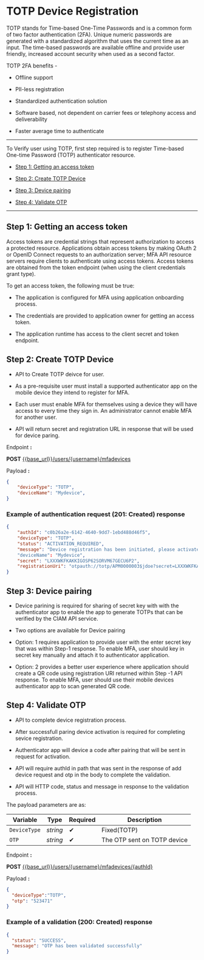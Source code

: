 # TOTP Device Registration 

TOTP stands for Time-based One-Time Passwords and is a common form of two factor authentication (2FA). Unique numeric passwords are generated with a standardized algorithm that uses the current time as an input. The time-based passwords are available offline and provide user friendly, increased account security when used as a second factor.

TOTP 2FA benefits - 

- Offline support

- PII-less registration 

- Standardized authentication solution 

- Software based, not dependent on carrier fees or telephony access and deliverability 

- Faster average time to authenticate

---  

To Verify user using TOTP, first step required is to  register Time-based One-time Password (TOTP) authenticator resource.

- [Step 1: Getting an access token](#step-1-getting-an-access-token)  

- [Step 2: Create TOTP Device](#step-2-create-totp-device)  

- [Step 3: Device pairing](#step-3-device-pairing)

- [Step 4: Validate OTP](#step-4-validate-otp)  


---

## Step 1: Getting an access token     

Access tokens are credential strings that represent authorization to access a protected resource. Applications obtain access tokens by making OAuth 2 or OpenID Connect requests to an authorization server; MFA API resource servers require clients to authenticate using access tokens. Access tokens are obtained from the token endpoint (when using the client credentials grant type).

To get an access token, the following must be true:  

- The application is configured for MFA using  application onboarding process.

- The credentials are provided to application owner for getting an access token.  

- The application runtime  has access to the client secret and token endpoint.  


## Step 2: Create TOTP Device 

- API to Create TOTP  deivce for user.

- As a pre-requisite user  must install a supported authenticator app on the mobile device they  intend to register for MFA.

- Each user must enable MFA for themselves using a device they will have access to every time they sign in. An administrator cannot enable MFA for another user.

- API will return secret and registration URL in response that will be used for device paring.


<!--
type: tab
titles: Request, Response
-->

Endpoint **:**

**POST** [{{base_url}}/users/{username}/mfadevices](../api/?type=post&path=/users/{username}/mfadevices&version=2.0.0)

Payload **:** 

```json
{
    "deviceType": "TOTP",
    "deviceName": "Mydevice",
}
```
<!--
type: tab
-->

### Example of authentication request (201: Created) response


```json
{
    "authId": "c0b26a2e-6142-4640-9dd7-1ebd488d46f5",
    "deviceType": "TOTP",
    "status": "ACTIVATION_REQUIRED",
    "message": "Device registration has been initiated, please activate the device to use"
    "deviceName": "Mydevice",
    "secret": "LXXXWKFKAKKIGOSP62SORVM67GECU6P2",
    "registrationUri": "otpauth://totp/APM0000003$jdoe?secret=LXXXWKFKAKKIGOSP62SORVM67GECU6P2"
}
```

<!-- type: tab-end -->


## Step 3: Device pairing

- Device parining is  required for  sharing of secret key with  with the authenticator app to enable the app to generate TOTPs that can be verified by the CIAM API  service.

- Two options are available for Device pairing

- Option: 1 requires application to provide user with the enter secret key that was  within Step-1 response. To enable MFA, user should key in secret key  manually and attach it to authenticator application.

- Option: 2 provides a better user experience where application should create a QR code using registration URI returned within  Step -1  API  response. To enable MFA, user should use their  mobile devices authenticator app to scan generated  QR code. 


## Step 4: Validate OTP 

- API to complete device registration process.

- After successfull paring device activation is required for completing sevice registration.

- Authenticator app will device a code after pairing that will be sent in request for activation.

- API will require authId in path that was sent in the response of add device request and otp in the body to complete the validation.

- API will HTTP code,  status and message in response to the validation process. 

The payload parameters are as: 

| Variable | Type | Required | Description |
| -------- | -----| -------  | ----------- |
| `DeviceType` | *string* | &#10004; | Fixed(TOTP) |
| `OTP` | *string* | &#10004; | The OTP sent on TOTP device |

<!--
type: tab
titles: Request, Response
-->

Endpoint **:**

**POST** [{{base_url}}/users/{username}/mfadevices/{authId}](../api/?type=post&path=/deviceAuthentications/{authId}&version=2.0.0)

Payload **:**

```json
{
  "deviceType":"TOTP",
  "otp": "523471"
}
```

<!--
type: tab
-->

### Example of a validation (200: Created) response


```json
{
  "status": "SUCCESS",
  "message": "OTP has been validated successfully"
}

```

<!-- type: tab-end -->


